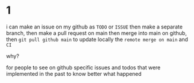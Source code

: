 

# 1
i can make an issue on my github as `TODO` or `ISSUE` then make a separate branch, then make a pull request on main then merge into main on github, then `git pull github main` to update locally the `remote merge on main` and `CI`

why?

for people to see on github specific issues and todos that were implemented in the past to know better what happened